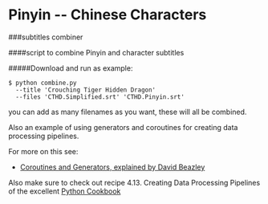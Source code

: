 Pinyin -- Chinese Characters
============================
###subtitles combiner


####script to combine Pinyin and character subtitles

#####Download and run as example:


```
$ python combine.py 
  --title 'Crouching Tiger Hidden Dragon' 
  --files 'CTHD.Simplified.srt' 'CTHD.Pinyin.srt' 
```

you can add as many filenames as you want, these will all be combined. 

Also an example of using generators and coroutines for creating data processing pipelines. 

For more on this see: 

* [Coroutines and Generators, explained by David Beazley](http://www.dabeaz.com/coroutines/Coroutines.pdf)

Also make sure to check out recipe 4.13. Creating Data Processing Pipelines of the excellent [Python Cookbook](http://shop.oreilly.com/product/0636920027072.do)
